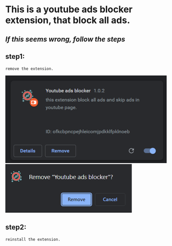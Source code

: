# This is a youtube ads blocker extension, that block all ads.
## _If this seems wrong, follow the steps_

## step1:
    remove the extension.
![Build Status](/assert/image/step1.png "Remove the extension")
![Build Status](/assert/image/step2.png "Remove the extension")

## step2:
    reinstall the extension.